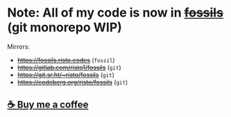 # **Note:** All of my code is now in ~~[fossils](https://fossils.risto.codes/)~~ (git monorepo WIP)

Mirrors:

- ~~https://fossils.risto.codes~~ (`fossil`)  
- ~~https://gitlab.com/risto1/fossils~~ (`git`)  
- ~~https://git.sr.ht/~risto/fossils~~ (`git`)  
- ~~https://codeberg.org/risto/fossils~~ (`git`)  

## [:coffee: Buy me a coffee](https://www.buymeacoffee.com/risto1)
